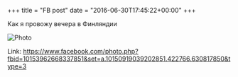 +++
title = "FB post"
date = "2016-06-30T17:45:22+00:00"
+++

Как я провожу вечера в Финляндии

![Photo](https://scontent.xx.fbcdn.net/v/t1.0-0/s130x130/13516546_10153962668337851_3069015794475798140_n.jpg?oh=9cc768983a5749335c539f51a84319da&oe=59A11274)


Link: https://www.facebook.com/photo.php?fbid=10153962668337851&set=a.10150919039202851.422766.630817850&type=3
